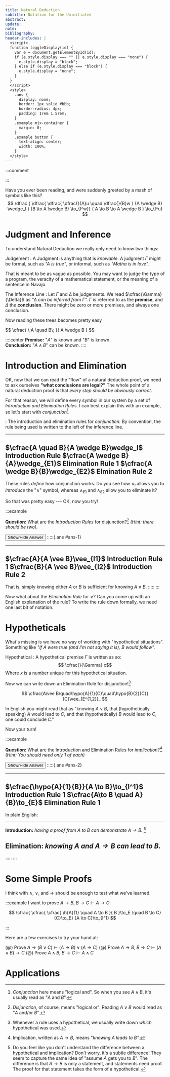 ```yaml
---
title: Natural Deduction
subtitle: Notation for the Uninitiated
abstract:
update:
note:
bibliography:
header-includes: |
  <script>
  function toggleDisplay(id) {
    var e = document.getElementById(id);
    if (e.style.display === "" || e.style.display === "none") {
      e.style.display = "block";
    } else if (e.style.display === "block") {
      e.style.display = "none";
    }
  }
  </script>
  <style>
    .ans {
      display: none;
      border: 1px solid #bbb;
      border-radius: 4px;
      padding: 1rem 1.5rem;
    }
    .example mjx-container {
      margin: 0;
    }
    .example button {
      text-align: center;
      width: 100%;
    }
  </style>
---
```

:::comment

$$
  \newcommand{\h}[2]{\begin{array}[b]{c}\dfrac{}{#1}\scriptsize{#2}\end{array}}
  \newcommand{\hypo}[3]{\begin{array}[b]{c}
    \h{#1}{#2} \\ \vdots \\ #3
  \end{array}}
$$
:::

Have you ever been reading, and were suddenly greeted by a mash of symbols like
this?
$$
\dfrac { \dfrac{ \dfrac{ \dfrac{}{A}u \quad \dfrac{}{B}w }
                       {A \wedge B} \wedge_I }
               {B \to A \wedge B} \to_{I^w}}
       { A \to B \to A \wedge B } \to_{I^u}
$$

Judgment and Inference
======================
To understand Natural Deduction we really only need to know two things:

Judgement
: A Judgment is anything that is *knowable*. A judgment $\Gamma$ might be
  formal, such as *"$A$ is true"*, or informal, such as *"Matha is in love"*.

That is meant to be as vague as possible. You may want to judge the type of a
program, the veracity of a mathematical statement, or the meaning of a sentence
in Navajo.

The Inference Line
: Let $\Gamma$ and $\Delta$ be judgements. We read $\cfrac{\Gamma}{\Delta}$ as
  *"$\Delta$ can be inferred from $\Gamma$".* $\Gamma$ is referred to as the
  **premise**, and $\Delta$ the **conclusion**. There might be zero or more
  premises, and always one conclusion.

Now reading these trees becomes pretty easy

<div class="example">
$$ \cfrac{ \;A \quad B\; }{ A \wedge B } $$

::::center
 **Premise:** "$A$" is known and "$B$" is known.\
 **Conclusion:** "$A \wedge B$" can be known.
::::
</div>

Introduction and Elimination
============================

OK, now that we can read the "flow" of a natural deduction proof, we need to
ask ourselves **"what conclusions are legal?"** The whole point of a natural
deduction proof is that *every step should be obviously correct*.

For that reason, we will define every symbol in our system by a set of
*Introduction and Elimination Rules*. I can best explain this with an example,
so let's start with *conjunction*[^conj].

[^conj]: *Conjunction* here means "logical and". So when you see $A \wedge B$,
  it's usually read as "$A$ and $B$".

: The introduction and elimination rules for *conjunction.* By convention, the
  rule being used is written to the left of the inference line.

---------------------------------------- ----------------------------------
$\cfrac{A \quad B}{A \wedge B}\wedge_I$  **Introduction Rule**
$\cfrac{A \wedge B}{A}\wedge_{E1}$       **Elimination Rule 1**
$\cfrac{A \wedge B}{B}\wedge_{E2}$       **Elmination Rule 2**
---------------------------------------------------------------------------

These rules *define* how conjunction works. Do you see how $\wedge_I$ allows
you to *introduce* the "$\wedge$" symbol, whereas $\wedge_{E1}$ and
$\wedge_{E2}$ allow you to eliminate it?

So that was pretty easy --- OK, now you try!

:::example

**Question:** What are the *Introduction Rules* for disjunction?[^dis] *(Hint:
there should be two).*

<button onclick="toggleDisplay('ans-1')">Show/Hide Answer</button>
:::::{.ans #ans-1}
--------------------------------  ---------------------------------
$\cfrac{A}{A \vee B}\vee_{I1}$    **Introduction Rule 1**
$\cfrac{B}{A \vee B}\vee_{I2}$    **Introduction Rule 2**
--------------------------------------------------------------------

That is, simply knowing either $A$ or $B$ is sufficient for knowing $A \vee B$.
:::::
:::

[^dis]: *Disjunction*, of course, means "logical or". Reading $A \vee B$ would
  read as "$A$ and/or $B$".

Now what about the *Elimination Rule* for $\vee$? Can you come up with an
English explanation of the rule? To write the rule down formally, we need one
last bit of notation.

Hypotheticals
=============

What's missing is we have no way of working with "hypothetical situations".
Something like *"if $A$ were true (and I'm not saying it is), $B$ would
follow".*

Hypothetical
: A hypothetical premise $\Gamma$ is written as so:
  $$ \cfrac{}{\Gamma} x$$
  Where $x$ is a number unique for this hypothetical situation.

Now we can write down an Elimination Rule for disjunction![^super]

[^super]: Whenever a rule uses a hypothetical, we usually write down *which*
  hypothetical was used.

$$
  \cfrac{A\vee B\quad\hypo{A}{1}{C}\quad\hypo{B}{2}{C}}{C}\vee_{E^{1,2}}_
$$

In English you might read that as "knowing $A \vee B$, that (hypothetically
speaking) $A$ would lead to $C$, and that (hypothetically) $B$ would lead to
$C$, one could conclude $C$."

Now your turn!

:::example

**Question:** What are the Introduction and Elimination Rules for
  *implication*?[^imp] *(Hint: You should need only 1 of each)*

<button onclick="toggleDisplay('ans-2')">Show/Hide Answer</button>
:::::{.ans #ans-2}
------------------------------------------    ---------------------------------
$\cfrac{\hypo{A}{1}{B}}{A \to B}\to_{I^1}$    **Introduction Rule 1**
$\cfrac{A\to B \quad A}{B}\to_{E}$            **Elimination Rule 1**
-----------------------------------------------------------------------------

In plain English:

------------------ ------------------------------------------------------------
**Introduction:**  *having a proof from $A$ to $B$ can demonstrate $A \to B$.*
                   [^imp-ent]

**Elimination:**   *knowing $A$ and $A \to B$ can lead to $B$.*
-------------------------------------------------------------------------------

:::::
:::

[^imp]: Implication, written as $A \to B$, means "*knowing $A$ leads to $B$".*

[^imp-ent]: Do you feel like you don't understand the difference between a
  hypothetical and implication? Don't worry, it's a subtle difference! They
  seem to capture the same idea of "assume $A$ gets you to $B$". The difference
  is that $A \to B$ is only a statement, and statements need proof. The proof
  for that statement takes the form of a hypothetical.

Some Simple Proofs
==================

I think with $\wedge$, $\vee$, and $\to$ should be enough to test what we've
learned.

:::example
I want to prove $A \to B, \; B \to C \vdash A \to C$:

$$
\cfrac{ \cfrac{ \cfrac{ \h{A}{1} \quad A \to B }{ B }\to_E
                \quad
                B \to C}
              {C}\to_E}
      {A \to C}\to_{I^1}
$$

:::

Here are a few exercises to try your hand at:

(@) Prove $A \to (B \vee C) \vdash (A \to B) \vee (A \to C)$
(@) Prove $A \to B,\; B \to C \vdash (A \wedge B) \to C$
(@) Prove $A \wedge B,\; B \to C \vdash A \wedge C$

Applications
============



